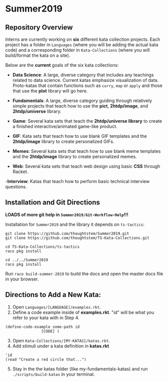 Summer2019
==========
## Repository Overview

Interns are currently working on __six__ different kata collection projects. Each project has a folder in `Languages` (where you will be adding the actual kata code) and a corresponding folder in `Kata-Collections` (where you will build/format the kata on a site).

Below are the __current__ goals of the six kata collections:

- __Data Science__: A large, diverse category that includes any teachings related to data science. Current katas emphasize visualization of data. Proto-katas that contain functions such as `curry`, `map` or `apply` and those that use the __plot__ library will go here. 

- __Fundamentals__: A large, diverse category guiding through relatively simple projects that teach how to use the __pict__, __2htdp/image__, and __2htdp/universe__ library.

- __Game__: Several kata sets that teach the __2htdp/universe library__ to create a finished interactive/animated game-like product.

- __GIF__: Kata sets that teach how to use blank GIF templates and the __2htdp/image__ library to create personalized GIFs. 

- __Memes__: Several kata sets that teach how to use blank meme templates and the __2htdp/image__ library to create personalized memes.

- __Web__: Several kata sets that teach web design using basic __CSS__ through Racket.

-__Interview__: Katas that teach how to perform basic technical interview questions.

## Installation and Git Directions

__LOADS of more git help in `Summer2019/Git-Workflow-Help`!!!__

Installation for `Summer2019` and the library it depends on `ts-tactics`:

```
git clone https://github.com/thoughtstem/Summer2019.git
git clone https://github.com/thoughtstem/TS-Kata-Collections.git

cd TS-Kata-Collections/ts-tactics
raco pkg install

cd ../../Summer2019
raco pkg install
```

Run `raco build-summer-2019` to build the docs and open the master docs file in your browser.

## Directions to Add a New Kata:

1) Open `Languages/[LANGUAGE]/examples.rkt`.
2) Define a code example inside of __examples.rkt__. "id" will be what you refer to your kata with in Step 4.
```
(define-code-example some-path id
                [CODE] )
```
3) Open `Kata-Collections/[MY-KATAS]/katas.rkt`.
4) Add stimuli under a kata definition in __katas.rkt__
```
'id
(read "Create a red circle that...")
```

5) Stay in the the katas folder (like my-fundamentals-katas) and run `./scripts/build-katas` in your terminal.
